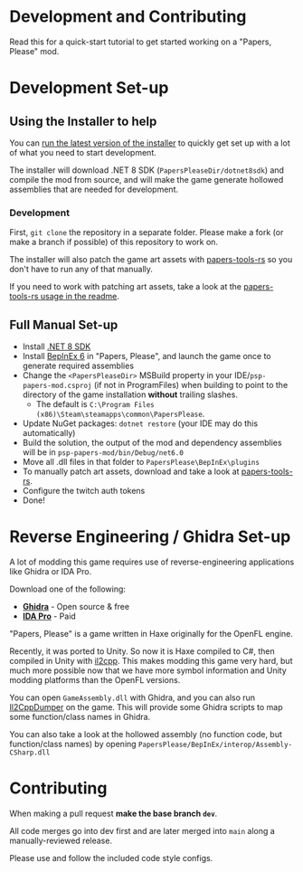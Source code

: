 # Development and Contributing

Read this for a quick-start tutorial to get started working on a "Papers, Please" mod.

# Development Set-up

## Using the Installer to help

You can [run the latest version of the installer](https://github.com/psp1g/papers/releases)
to quickly get set up with a lot of what you need to start development.

The installer will download .NET 8 SDK (`PapersPleaseDir/dotnet8sdk`) and compile the mod from source, and will make
the game generate hollowed assemblies that are needed for development.

### Development

First, `git clone` the repository in a separate folder. Please make a fork (or make a branch if possible) of
this repository to work on.

The installer will also patch the game art assets with [papers-tools-rs](https://github.com/psp1g/papers-tools-rs) so you
don't have to run any of that manually.

If you need to work with patching art assets, take a look at the
[papers-tools-rs usage in the readme](https://github.com/psp1g/papers-tools-rs/blob/main/README.md).

## Full Manual Set-up

- Install [.NET 8 SDK](https://dotnet.microsoft.com/en-us/download/dotnet/8.0)
- Install [BepInEx 6](https://builds.bepinex.dev/projects/bepinex_be) in "Papers, Please", and launch the game once to
  generate required assemblies
- Change the `<PapersPleaseDir>` MSBuild property in your IDE/`psp-papers-mod.csproj` (if not in ProgramFiles) when
  building to point to the directory of the game
  installation **without** trailing slashes.
    - The default is `C:\Program Files (x86)\Steam\steamapps\common\PapersPlease`.
- Update NuGet packages: `dotnet restore` (your IDE may do this automatically)
- Build the solution, the output of the mod and dependency assemblies will be in `psp-papers-mod/bin/Debug/net6.0`
- Move all .dll files in that folder to `PapersPlease\BepInEx\plugins`
- To manually patch art assets, download and take a look at
  [papers-tools-rs](https://github.com/psp1g/papers-tools-rs).
- Configure the twitch auth tokens
- Done!

# Reverse Engineering / Ghidra Set-up 
 
A lot of modding this game requires use of reverse-engineering applications like Ghidra or IDA Pro.

Download one of the following:

- **[Ghidra](https://ghidra-sre.org/)** - Open source & free
- **[IDA Pro](https://hex-rays.com/ida-pro/)** - Paid

"Papers, Please" is a game written in Haxe originally for the OpenFL engine.

Recently, it was ported to Unity. So now it is Haxe compiled to C#, then compiled in Unity with
[il2cpp](https://docs.unity3d.com/Manual/IL2CPP.html). This makes modding this game very hard, but much more possible
now that we have more symbol information and Unity modding platforms than the OpenFL versions.

You can open `GameAssembly.dll` with Ghidra, and you can also run [Il2CppDumper](https://github.com/Perfare/Il2CppDumper)
on the game. This will provide some Ghidra scripts to map some function/class names in Ghidra.

You can also take a look at the hollowed assembly (no function code, but function/class names) by opening
`PapersPlease/BepInEx/interop/Assembly-CSharp.dll`

# Contributing

When making a pull request **make the base branch `dev`**.

All code merges go into dev first and are later merged into `main` along a manually-reviewed release.

Please use and follow the included code style configs.
